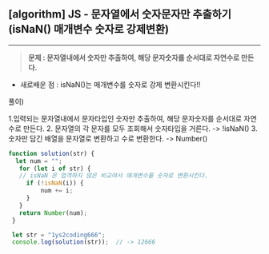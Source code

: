 ## [algorithm] JS - 문자열에서 숫자문자만 추출하기 (isNaN() 매개변수 숫자로 강제변환)

---



>**문제 : 문자열내에서 숫자만 추출하여, 해당 문자숫자를 순서대로 자연수로 만든다.**

- 새로배운 점 : isNaN()는 매개변수를 숫자로 강제 변환시킨다!! 

풀이) 

1.입력되는 문자열내에서 문자타입인 숫자만 추출하여, 해당 문자숫자를 순서대로 자연수로 만든다.
2. 문자열의 각 문자를 모두 조회해서 숫자타입을 거른다. -> !isNaN()
3. 숫자만 담긴 배열을 문자열로 변환하고 수로 변환한다. -> Number()

```js
function solution(str) {
  let num = "";
   for (let i of str) {
   // isNaN 은 업격하지 않은 비교여서 매개변수를 숫자로 변환시킨다.
     if (!isNaN(i)) {
         num += i;
     }
   }
   return Number(num);
 }

 let str = "1ys2coding666";
 console.log(solution(str));  // -> 12666
```